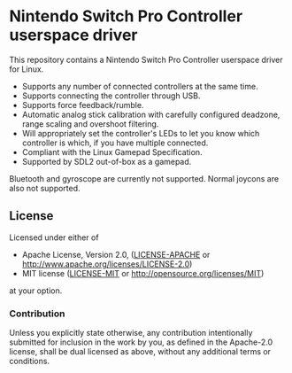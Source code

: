 # Nintendo Switch Pro Controller userspace driver

This repository contains a Nintendo Switch Pro Controller userspace driver for Linux.

  * Supports any number of connected controllers at the same time.
  * Supports connecting the controller through USB.
  * Supports force feedback/rumble.
  * Automatic analog stick calibration with carefully configured deadzone, range scaling and overshoot filtering.
  * Will appropriately set the controller's LEDs to let you know which controller is which, if you have multiple connected.
  * Compliant with the Linux Gamepad Specification.
  * Supported by SDL2 out-of-box as a gamepad.

Bluetooth and gyroscope are currently not supported. Normal joycons are also not supported.

## License

Licensed under either of

  * Apache License, Version 2.0, ([LICENSE-APACHE](LICENSE-APACHE) or http://www.apache.org/licenses/LICENSE-2.0)
  * MIT license ([LICENSE-MIT](LICENSE-MIT) or http://opensource.org/licenses/MIT)

at your option.

### Contribution

Unless you explicitly state otherwise, any contribution intentionally submitted
for inclusion in the work by you, as defined in the Apache-2.0 license, shall be
dual licensed as above, without any additional terms or conditions.
